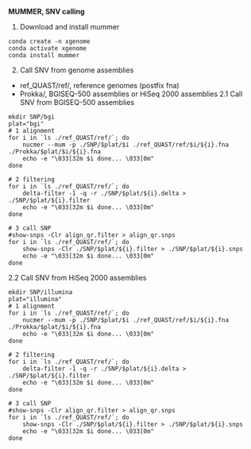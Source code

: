 **MUMMER, SNV calling**
1. Download and install mummer
```
conda create -n xgenome
conda activate xgenome
conda install mummer
```
2. Call SNV from genome assemblies
- ref_QUAST/ref/, reference genomes (postfix fna)
- Prokka/, BGISEQ-500 assemblies or HiSeq 2000 assemblies
2.1 Call SNV from BGISEQ-500 assemblies
```
mkdir SNP/bgi
plat="bgi"
# 1 alignment
for i in `ls ./ref_QUAST/ref/`; do
    nucmer --mum -p ./SNP/$plat/$i ./ref_QUAST/ref/$i/${i}.fna ./Prokka/$plat/$i/${i}.fna
    echo -e "\033[32m $i done... \033[0m"
done

# 2 filtering
for i in `ls ./ref_QUAST/ref/`; do
    delta-filter -1 -q -r ./SNP/$plat/${i}.delta > ./SNP/$plat/${i}.filter
    echo -e "\033[32m $i done... \033[0m"
done

# 3 call SNP
#show-snps -Clr align_qr.filter > align_qr.snps
for i in `ls ./ref_QUAST/ref/`; do
    show-snps -Clr ./SNP/$plat/${i}.filter > ./SNP/$plat/${i}.snps
    echo -e "\033[32m $i done... \033[0m"
done
```
2.2 Call SNV from HiSeq 2000 assemblies
```
mkdir SNP/illumina
plat="illumina"
# 1 alignment
for i in `ls ./ref_QUAST/ref/`; do
    nucmer --mum -p ./SNP/$plat/$i ./ref_QUAST/ref/$i/${i}.fna ./Prokka/$plat/$i/${i}.fna
    echo -e "\033[32m $i done... \033[0m"
done

# 2 filtering
for i in `ls ./ref_QUAST/ref/`; do
    delta-filter -1 -q -r ./SNP/$plat/${i}.delta > ./SNP/$plat/${i}.filter
    echo -e "\033[32m $i done... \033[0m"
done

# 3 call SNP
#show-snps -Clr align_qr.filter > align_qr.snps
for i in `ls ./ref_QUAST/ref/`; do
    show-snps -Clr ./SNP/$plat/${i}.filter > ./SNP/$plat/${i}.snps
    echo -e "\033[32m $i done... \033[0m"
done
```
